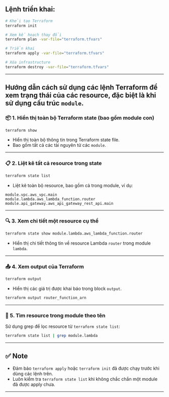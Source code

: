 ## Lệnh triển khai:

```bash
# Khởi tạo Terraform
terraform init

# Xem kế hoạch thay đổi
terraform plan -var-file="terraform.tfvars"

# Triển khai
terraform apply -var-file="terraform.tfvars"

# Xóa infrastructure
terraform destroy -var-file="terraform.tfvars"
```
---
Hướng dẫn cách sử dụng các lệnh Terraform để xem trạng thái của các resource, đặc biệt là khi sử dụng cấu trúc `module`.
---
### 📦 1. Hiển thị toàn bộ Terraform state (bao gồm module con)

```bash
terraform show
```

* Hiển thị toàn bộ thông tin trong Terraform state file.
* Bao gồm tất cả các tài nguyên từ các `module`.
---
### 📋 2. Liệt kê tất cả resource trong state

```bash
terraform state list
```

* Liệt kê toàn bộ resource, bao gồm cả trong module, ví dụ:

```
module.vpc.aws_vpc.main
module.lambda.aws_lambda_function.router
module.api_gateway.aws_api_gateway_rest_api.main
```
---

### 🔍 3. Xem chi tiết một resource cụ thể

```bash
terraform state show module.lambda.aws_lambda_function.router
```
* Hiển thị chi tiết thông tin về resource Lambda `router` trong module `lambda`.
---

### 📤 4. Xem output của Terraform

```bash
terraform output
```
* Hiển thị các giá trị được khai báo trong block `output`.

```bash
terraform output router_function_arn
```
---

### 🔎 5. Tìm resource trong module theo tên

Sử dụng grep để lọc resource từ `terraform state list`:

```bash
terraform state list | grep module.lambda
```
---

## ✅ Note 

* Đảm bảo `terraform apply` hoặc `terraform init` đã được chạy trước khi dùng các lệnh trên.
* Luôn kiểm tra `terraform state list` khi không chắc chắn một module đã được apply chưa.
---



